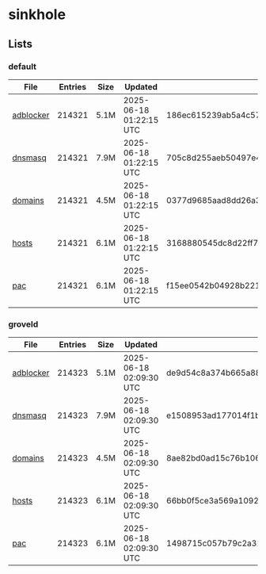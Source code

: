 # sinkhole

## Lists

### default

|File|Entries|Size|Updated|Hash|
|-|-|-|-|-|
|[adblocker](https://raw.githubusercontent.com/groveld/sinkhole/lists/default/adblocker.txt)|214321|5.1M|2025-06-18 01:22:15 UTC|186ec615239ab5a4c57218a7bdf9f3097967bf3c7c5020f21b65efc4349ac77d|
|[dnsmasq](https://raw.githubusercontent.com/groveld/sinkhole/lists/default/dnsmasq.txt)|214321|7.9M|2025-06-18 01:22:15 UTC|705c8d255aeb50497e4c871906f64044935a1fa93fadc6b21948932661a2bb00|
|[domains](https://raw.githubusercontent.com/groveld/sinkhole/lists/default/domains.txt)|214321|4.5M|2025-06-18 01:22:15 UTC|0377d9685aad8dd26a3e7850eda96234d81335bf106bcf8f3880efd129afaf83|
|[hosts](https://raw.githubusercontent.com/groveld/sinkhole/lists/default/hosts.txt)|214321|6.1M|2025-06-18 01:22:15 UTC|3168880545dc8d22ff761ddd04e11a0658bf84fc7c8910bb9e8710c8d84919c6|
|[pac](https://raw.githubusercontent.com/groveld/sinkhole/lists/default/pac.txt)|214321|6.1M|2025-06-18 01:22:15 UTC|f15ee0542b04928b2212a474c85fdd4cfb5ba467e2d3896e9736f943166f5366|

### groveld

|File|Entries|Size|Updated|Hash|
|-|-|-|-|-|
|[adblocker](https://raw.githubusercontent.com/groveld/sinkhole/lists/groveld/adblocker.txt)|214323|5.1M|2025-06-18 02:09:30 UTC|de9d54c8a374b665a88f73dfd524aa31cbc2ef2ed66119f51b0ed4c3303023e3|
|[dnsmasq](https://raw.githubusercontent.com/groveld/sinkhole/lists/groveld/dnsmasq.txt)|214323|7.9M|2025-06-18 02:09:30 UTC|e1508953ad177014f1bebf3286ef4985098005b8156bb7719d99260a9a2f0b5e|
|[domains](https://raw.githubusercontent.com/groveld/sinkhole/lists/groveld/domains.txt)|214323|4.5M|2025-06-18 02:09:30 UTC|8ae82bd0ad15c76b1066e269d053da583300b5d18d4c8a20abe677448b214283|
|[hosts](https://raw.githubusercontent.com/groveld/sinkhole/lists/groveld/hosts.txt)|214323|6.1M|2025-06-18 02:09:30 UTC|66bb0f5ce3a569a1092382033ddabc6c17689d46eb5c51863c1e338b97650bf3|
|[pac](https://raw.githubusercontent.com/groveld/sinkhole/lists/groveld/pac.txt)|214323|6.1M|2025-06-18 02:09:30 UTC|1498715c057b79c2a32c7377d15568d568d64fbe93b9596f1039765f6a1676f1|
